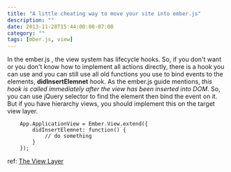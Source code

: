 ```yaml
---
title: "A little cheating way to move your site into ember.js"
description: ""
date: 2013-11-28T15:44:00:00-07:00
category: ""
tags: [mber.js, view]
---
```


In the ember.js , the view system has lifecycle hooks. So, if you don't want or you don't know how to implement all actions directly, there is a hook you can use and you can still use all old functions you use to bind events to the elements, **didInsertElemnet** hook. As the ember.js guide mentions, _this hook is called immediately after the view has been inserted into DOM_. So, you can use jQuery selector to find the element then bind the event on it. But if you have hierarchy views, you should implement this on the target view layer.

		App.ApplicationView = Ember.View.extend({
			didInsertElemnet: function() {
				// do something
			}
		});


ref: [The View Layer](http://emberjs.com/guides/understanding-ember/the-view-layer/)